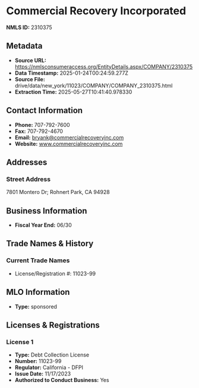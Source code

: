 # Commercial Recovery Incorporated

**NMLS ID:** 2310375

## Metadata
- **Source URL:** https://nmlsconsumeraccess.org/EntityDetails.aspx/COMPANY/2310375
- **Data Timestamp:** 2025-01-24T00:24:59.277Z
- **Source File:** drive/data/new_york/11023/COMPANY/COMPANY_2310375.html
- **Extraction Time:** 2025-05-27T10:41:40.978330

## Contact Information
- **Phone:** 707-792-7600
- **Fax:** 707-792-4670
- **Email:** bryank@commercialrecoveryinc.com
- **Website:** www.commercialrecoveryinc.com

## Addresses
### Street Address
7801 Montero Dr; Rohnert Park, CA 94928

## Business Information
- **Fiscal Year End:** 06/30

## Trade Names & History
### Current Trade Names
- License/Registration #: 11023-99

## MLO Information
- **Type:** sponsored

## Licenses & Registrations

### License 1
- **Type:** Debt Collection License
- **Number:** 11023-99
- **Regulator:** California - DFPI
- **Issue Date:** 11/17/2023
- **Authorized to Conduct Business:** Yes
